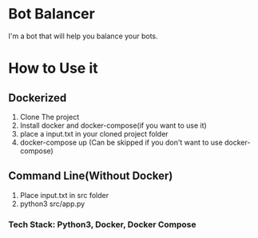 # Bot Balancer

I'm a bot that will help you balance your bots.

# How to Use it

## Dockerized

1. Clone The project
2. Install docker and docker-compose(if you want to use it)
3. place a input.txt in your cloned project folder
4. docker-compose up (Can be skipped if you don't want to use docker-compose)

## Command Line(Without Docker)

1. Place input.txt in src folder
2. python3 src/app.py

### Tech Stack: Python3, Docker, Docker Compose
